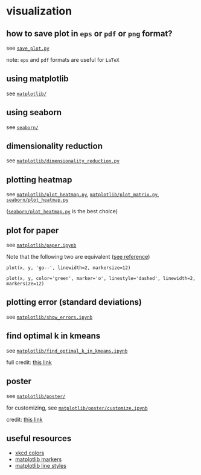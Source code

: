 # visualization

## how to save plot in `eps` or `pdf` or `png` format?
see [`save_plot.py`](https://github.com/subhadarship/visualization/blob/master/save_plot.py)

note: `eps` and `pdf` formats are useful for `LaTeX`

## using matplotlib

see [`matplotlib/`](https://github.com/subhadarship/visualization/tree/master/matplotlib)

## using seaborn

see [`seaborn/`](https://github.com/subhadarship/visualization/tree/master/seaborn)

## dimensionality reduction

see [`matplotlib/dimensionality_reduction.py`](https://github.com/subhadarship/visualization/blob/master/matplotlib/dimensionality_reduction.py)

## plotting heatmap

see [`matplotlib/plot_heatmap.py`](https://github.com/subhadarship/visualization/blob/master/matplotlib/plot_heatmap.py), [`matplotlib/plot_matrix.py`](https://github.com/subhadarship/visualization/blob/master/matplotlib/plot_matrix.py), [`seaborn/plot_heatmap.py`](https://github.com/subhadarship/visualization/blob/master/seaborn/plot_heatmap.py)

([`seaborn/plot_heatmap.py`](https://github.com/subhadarship/visualization/blob/master/seaborn/plot_heatmap.py) is the best choice)

## plot for paper

see [`matplotlib/paper.ipynb`](https://github.com/subhadarship/visualization/blob/master/matplotlib/paper.ipynb)

Note that the following two are equivalent ([see reference](https://matplotlib.org/3.1.1/api/_as_gen/matplotlib.pyplot.plot.html))
```
plot(x, y, 'go--', linewidth=2, markersize=12)
```
```
plot(x, y, color='green', marker='o', linestyle='dashed', linewidth=2, markersize=12)
```

## plotting error (standard deviations)

see [`matplotlib/show_errors.ipynb`](https://github.com/subhadarship/visualization/blob/master/matplotlib/show_error.ipynb)

## find optimal k in kmeans
see [`matplotlib/find_optimal_k_in_kmeans.ipynb`](https://github.com/subhadarship/visualization/blob/master/matplotlib/find_optimal_k_in_kmeans.ipynb)

full credit: [this link](https://github.com/netsatsawat/tutorial_KmeansClustering/blob/master/Tutorial_K%20Means%20Clustering.ipynb)

## poster
see [`matplotlib/poster/`](https://github.com/subhadarship/visualization/tree/master/matplotlib/poster)

for customizing, see [`matplotlib/poster/customize.ipynb`](https://github.com/subhadarship/visualization/blob/master/matplotlib/poster/customize.ipynb)

credit: [this link](https://github.com/Perishleaf/data-visualisation-scripts/tree/master/matplotlib_2019_temp)

## useful resources
- [xkcd colors](https://xkcd.com/color/rgb/)
- [matplotlib markers](https://matplotlib.org/3.1.1/api/markers_api.html)
- [matplotlib line styles](https://matplotlib.org/gallery/lines_bars_and_markers/line_styles_reference.html)


